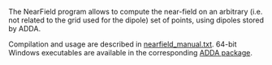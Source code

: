 The NearField program allows to compute the near-field on an arbitrary (i.e. not related to the grid used for the dipole) set of points, using dipoles stored by ADDA.

Compilation and usage are described in [nearfield_manual.txt](nearfield_manual.txt). 64-bit Windows executables are available in the corresponding [ADDA package](https://github.com/adda-team/adda/releases).